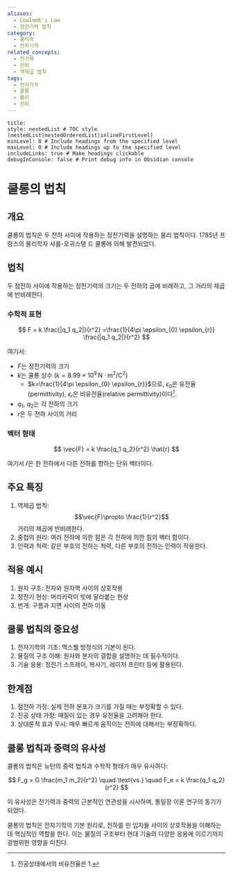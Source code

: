 ```yaml
---
aliases:
  - Coulomb's Law
  - 정전기력 법칙
category:
  - 물리학
  - 전자기학
related_concepts:
  - 전기력
  - 전하
  - 역제곱 법칙
tags:
  - 전자기학
  - 쿨롱
  - 물리
  - 전하
---
```


```table-of-contents
title: 
style: nestedList # TOC style (nestedList|nestedOrderedList|inlineFirstLevel)
minLevel: 0 # Include headings from the specified level
maxLevel: 0 # Include headings up to the specified level
includeLinks: true # Make headings clickable
debugInConsole: false # Print debug info in Obsidian console
```
# 쿨롱의 법칙

## 개요

쿨롱의 법칙은 두 전하 사이에 작용하는 정전기력을 설명하는 물리 법칙이다. 1785년 프랑스의 물리학자 샤를-오귀스탱 드 쿨롱에 의해 발견되었다.

## 법칙

두 점전하 사이에 작용하는 정전기력의 크기는 두 전하의 곱에 비례하고, 그 거리의 제곱에 반비례한다.

### 수학적 표현

$$ F = k \frac{|q_1 q_2|}{r^2} =\frac{1}{4\pi \epsilon_{0} \epsilon_{r}} \frac{|q_1 q_2|}{r^2} $$

여기서:
- $F$는 정전기력의 크기
- $k$는 쿨롱 상수 ($k = 8.99 \times 10^9 \, \mathrm{N \cdot m^2/C^2}$)
	- $k=\frac{1}{4\pi \epsilon_{0} \epsilon_{r}}$으로, $\epsilon_{0}$은 유전율(permittivity), $\epsilon_{r}$은 비유전율(relative permittivity)이다[^1].
- $q_1$, $q_2$는 각 전하의 크기
- $r$은 두 전하 사이의 거리

### 벡터 형태

$$ \vec{F} = k \frac{q_1 q_2}{r^2} \hat{r} $$

여기서 $\hat{r}$은 한 전하에서 다른 전하를 향하는 단위 벡터이다.

## 주요 특징

1. 역제곱 법칙: $$\vec{F}\propto \frac{1}{r^2}$$거리의 제곱에 반비례한다.
2. 중첩의 원리: 여러 전하에 의한 힘은 각 전하에 의한 힘의 벡터 합이다.
3. 인력과 척력: 같은 부호의 전하는 척력, 다른 부호의 전하는 인력이 작용한다.

## 적용 예시

1. 원자 구조: 전자와 원자핵 사이의 상호작용
2. 정전기 현상: 머리카락이 빗에 달라붙는 현상
3. 번개: 구름과 지면 사이의 전하 이동

## 쿨롱 법칙의 중요성

1. 전자기학의 기초: 맥스웰 방정식의 기본이 된다.
2. 물질의 구조 이해: 원자와 분자의 결합을 설명하는 데 필수적이다.
3. 기술 응용: 정전기 스프레이, 복사기, 레이저 프린터 등에 활용된다.

## 한계점

1. 점전하 가정: 실제 전하 분포가 크기를 가질 때는 부정확할 수 있다.
2. 진공 상태 가정: 매질이 있는 경우 유전율을 고려해야 한다.
3. 상대론적 효과 무시: 매우 빠르게 움직이는 전하에 대해서는 부정확하다.

## 쿨롱 법칙과 중력의 유사성

쿨롱의 법칙은 뉴턴의 중력 법칙과 수학적 형태가 매우 유사하다:

$$ F_g = G \frac{m_1 m_2}{r^2} \quad \text{vs.} \quad F_e = k \frac{q_1 q_2}{r^2} $$

이 유사성은 전기력과 중력의 근본적인 연관성을 시사하며, 통일장 이론 연구의 동기가 되었다.

쿨롱의 법칙은 전자기학의 기본 원리로, 전하를 띤 입자들 사이의 상호작용을 이해하는 데 핵심적인 역할을 한다. 이는 물질의 구조부터 현대 기술의 다양한 응용에 이르기까지 광범위한 영향을 미친다.

[^1]: 진공상태에서의 비유전율은 1. 